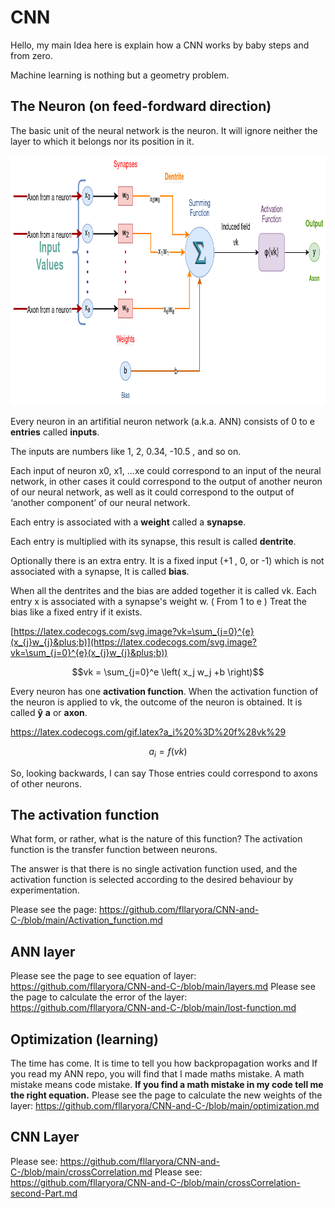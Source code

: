 # CNN
Hello, my main Idea here is explain how a CNN works by baby steps and from zero.

Machine learning is nothing but a geometry problem.

## The Neuron (on feed-fordward direction)
The basic unit of the neural network is the neuron. It will ignore neither the layer to which it belongs nor its position in it.

<img src="Neuron.drawio.png" alt="Image of a neuron" style="height: 400px; width:871px;"/>

Every neuron in an artifitial neuron network (a.k.a. ANN) consists of 0 to e **entries** called **inputs**.

The inputs are numbers like 1, 2, 0.34, -10.5 , and so on.

Each input of neuron x0, x1, ...xe could correspond to an input of the neural network, in other cases it could correspond to the output of another neuron of our neural network, as well as it could correspond to the output of ‘another component’ of our neural network. 

Each entry is associated with a **weight** called a **synapse**.

Each entry is multiplied with its synapse, this result is called **dentrite**.

Optionally there is an extra entry. It is a fixed input (+1 , 0, or -1) which is not associated with a synapse, It is called **bias**.

When all the dentrites and the bias are added together it is called vk.
Each entry x is associated with a synapse's weight w. ( From 1 to e )
Treat the bias like a fixed entry if it exists.

[https://latex.codecogs.com/svg.image?vk=\sum_{j=0}^{e}(x_{j}w_{j}&plus;b)](https://latex.codecogs.com/svg.image?vk=\sum_{j=0}^{e}(x_{j}w_{j}&plus;b))

$$vk = \sum_{j=0}^e \left( x_j w_j +b \right)$$

Every neuron has one **activation function**.
When the activation function of the neuron is applied to vk, the outcome of the neuron is obtained. It is called **ŷ** **a** or **axon**.

https://latex.codecogs.com/gif.latex?a_i%20%3D%20f%28vk%29

$$a_i = f \left( vk \right)$$

So, looking backwards, I can say Those entries could correspond to axons of other neurons.

## The activation function

What form, or rather, what is the nature of this function? The activation function is the transfer function between neurons.

The answer is that there is no single activation function used, and the activation function is selected according to the desired behaviour by experimentation.

Please see the page: https://github.com/fllaryora/CNN-and-C-/blob/main/Activation_function.md

## ANN layer

Please see the page to see equation of layer: https://github.com/fllaryora/CNN-and-C-/blob/main/layers.md
Please see the page to calculate the error of the layer: https://github.com/fllaryora/CNN-and-C-/blob/main/lost-function.md

## Optimization (learning)

The time has come. It is time to tell you how backpropagation works and If you read my ANN repo, you will find that I made maths mistake. A math mistake means code mistake.
**If you find a math mistake in my code tell me the right equation.**
Please see the page to calculate the new weights of the layer: https://github.com/fllaryora/CNN-and-C-/blob/main/optimization.md

## CNN Layer

Please see: https://github.com/fllaryora/CNN-and-C-/blob/main/crossCorrelation.md
Please see: https://github.com/fllaryora/CNN-and-C-/blob/main/crossCorrelation-second-Part.md
